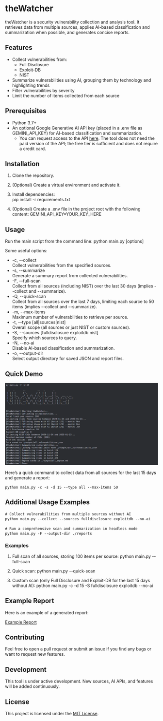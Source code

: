 # theWatcher

<!-- <h1 align="center">
  <img src="#" alt="theWatcher" width="150px">
</h1> -->

theWatcher is a security vulnerability collection and analysis tool. It retrieves data from multiple sources, applies AI-based classification and summarization when possible, and generates concise reports.

## Features

- Collect vulnerabilities from:
  - Full Disclosure
  - Exploit-DB
  - NIST
- Summarize vulnerabilities using AI, grouping them by technology and highlighting trends
- Filter vulnerabilities by severity
- Limit the number of items collected from each source

## Prerequisites

- Python 3.7+  
- An optional Google Generative AI API key (placed in a .env file as GEMINI_API_KEY) for AI-based classification and summarization.
  - You can request access to the API [here](https://aistudio.google.com). The tool does not need the paid version of the API; the free tier is sufficient and does not require a credit card.

## Installation

1. Clone the repository.  
2. (Optional) Create a virtual environment and activate it.  
3. Install dependencies:  
   pip install -r requirements.txt

4. (Optional) Create a .env file in the project root with the following content:
   GEMINI_API_KEY=YOUR_KEY_HERE

## Usage

Run the main script from the command line:
python main.py [options]

Some useful options:
- -c, --collect  
  Collect vulnerabilities from the specified sources.
- -s, --summarize  
  Generate a summary report from collected vulnerabilities.
- -F, --full-scan  
  Collect from all sources (including NIST) over the last 30 days (implies --collect and --summarize).
- -Q, --quick-scan  
  Collect from all sources over the last 7 days, limiting each source to 50 items (implies --collect and --summarize).
- -m, --max-items  
  Maximum number of vulnerabilities to retrieve per source.
- -t, --type [all|sources|nist]  
  Overall scope (all sources or just NIST or custom sources).
- -S, --sources [fulldisclosure exploitdb nist]  
  Specify which sources to query.
- -N, --no-ai  
  Disable AI-based classification and summarization.
- -o, --output-dir  
  Select output directory for saved JSON and report files.

## Quick Demo

![Terminal Demo](./assets/image.png)

Here’s a quick command to collect data from all sources for the last 15 days and generate a report:

```console
python main.py -c -s -d 15 --type all --max-items 50
```

## Additional Usage Examples

```console
# Collect vulnerabilities from multiple sources without AI
python main.py --collect --sources fulldisclosure exploitdb --no-ai

# Run a comprehensive scan and summarization in headless mode
python main.py -F --output-dir ./reports
```

### Examples

1) Full scan of all sources, storing 100 items per source:
   python main.py --full-scan

2) Quick scan:
   python main.py --quick-scan

3) Custom scan (only Full Disclosure and Exploit-DB for the last 15 days without AI):
   python main.py -c -d 15 -S fulldisclosure exploitdb --no-ai

## Example Report

Here is an example of a generated report:

[Example Report](./example/all_report.md)

## Contributing

Feel free to open a pull request or submit an issue if you find any bugs or want to request new features.

## Development

This tool is under active development. New sources, AI APIs, and features will be added continuously.

## License

This project is licensed under the [MIT License](LICENSE).
